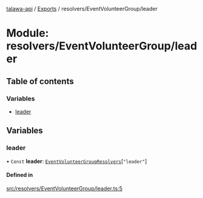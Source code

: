 [talawa-api](../README.md) / [Exports](../modules.md) / resolvers/EventVolunteerGroup/leader

# Module: resolvers/EventVolunteerGroup/leader

## Table of contents

### Variables

- [leader](resolvers_EventVolunteerGroup_leader.md#leader)

## Variables

### leader

• `Const` **leader**: [`EventVolunteerGroupResolvers`](types_generatedGraphQLTypes.md#eventvolunteergroupresolvers)[``"leader"``]

#### Defined in

[src/resolvers/EventVolunteerGroup/leader.ts:5](https://github.com/PalisadoesFoundation/talawa-api/blob/53234da/src/resolvers/EventVolunteerGroup/leader.ts#L5)
